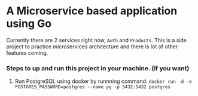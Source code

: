 # A Microservice based application using Go

Currently there are 2 services right now, `Auth` and `Products`. This is a side project to practice microservices architecture and there is lot of other features coming. 

### Steps to up and run this project in your machine. (if you want)

1. Run PostgreSQL using docker by runnning command:
`docker run -d -e POSTGRES_PASSWORD=postgres --name pg -p 5432:5432 postgres`

<!-- docker run --name pg14 -e POSTGRES_USER=quanit -e POSTGRES_PASSWORD=secret -p 5432:5432 -d postgres:14-alpine
docker exec -it pg14 psql -U quanit -->
